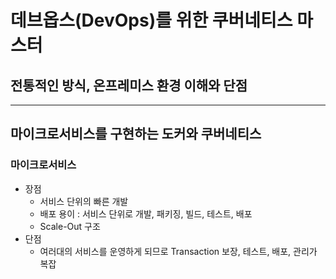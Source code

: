 # 데브옵스(DevOps)를 위한 쿠버네티스 마스터

## 전통적인 방식, 온프레미스 환경 이해와 단점



---

## 마이크로서비스를 구현하는 도커와 쿠버네티스

### 마이크로서비스

* 장점
  * 서비스 단위의 빠른 개발 
  * 배포 용이 : 서비스 단위로 개발, 패키징, 빌드, 테스트, 배포
  * Scale-Out 구조
* 단점
  * 여러대의 서비스를 운영하게 되므로 Transaction 보장, 테스트, 배포, 관리가 복잡

